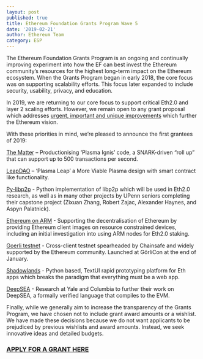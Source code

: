 ```yaml
---
layout: post
published: true
title: Ethereum Foundation Grants Program Wave 5
date: '2019-02-21'
author: Ethereum Team
category: ESP
---
```


The Ethereum Foundation Grants Program is an ongoing and continually improving experiment into how the EF can best invest the Ethereum community’s resources for the highest long-term impact on the Ethereum ecosystem.  When the Grants Program began in early 2018, the core focus was on supporting scalability efforts. This focus later expanded to include security, usability, privacy, and education.
 
In 2019, we are returning to our core focus to support critical Eth2.0 and layer 2 scaling efforts.  However, we remain open to any grant proposal which addresses [urgent, important and unique improvements](https://blog.ethereum.org/2018/10/24/how-the-ethereum-foundation-grants-program-makes-decisions/) which further the Ethereum vision.
 
With these priorities in mind, we’re pleased to announce the first grantees of 2019:
 
[The Matter](https://thematter.io/) – Productionising ‘Plasma Ignis’ code, a SNARK-driven “roll up” that can support up to 500 transactions per second.
 
[LeapDAO](https://leapdao.org/) – ‘Plasma Leap’ a More Viable Plasma design with smart contract like functionality.
 
[Py-libp2p](https://github.com/libp2p/py-libp2p) - Python implementation of libp2p which will be used in Eth2.0 research, as well as in many other projects by UPenn seniors completing their capstone project (Zixuan Zhang, Robert Zajac, Alexander Haynes, and Aspyn Palatnick).
 
[Ethereum on ARM](https://www.reddit.com/r/ethereum/comments/alnmxn/ethereum_on_arm_geth_and_parity_clients_update/) -  Supporting the decentralisation of Ethereum by providing Ethereum client images on resource constrained devices, including an initial investigation into using ARM nodes for Eth2.0 staking.

[Goerli testnet](https://github.com/goerli) - Cross-client testnet spearheaded by Chainsafe and widely supported by the Ethereum community.  Launched at GörliCon at the end of January. 

[Shadowlands](https://github.com/kayagoban/shadowlands) - Python based, TextUI rapid prototyping platform for Eth apps which breaks the paradigm that everything must be a web app.
 
[DeepSEA](https://certik.org/deepsea_blockchain.html) -  Research at Yale and Columbia to further their work on DeepSEA, a formally verified language that compiles to the EVM.
 
Finally, while we generally aim to increase the transparency of the Grants Program, we have chosen not to include grant award amounts or a wishlist. We have made these decisions because we do not want applicants to be prejudiced by previous wishlists and award amounts. Instead, we seek innovative ideas and detailed budgets.

### [APPLY FOR A GRANT HERE](https://ecosystem.support/)
